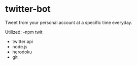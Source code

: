 # twitter-bot
Tweet from your personal account at a specific time everyday.

Utilized:
-npm twit
- twitter api
- node.js
- herodoku
- git
